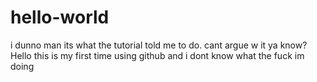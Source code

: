 # hello-world
i dunno man its what the tutorial told me to do. cant argue w it ya know?
Hello this is my first time using github and i dont know what the fuck im doing 

